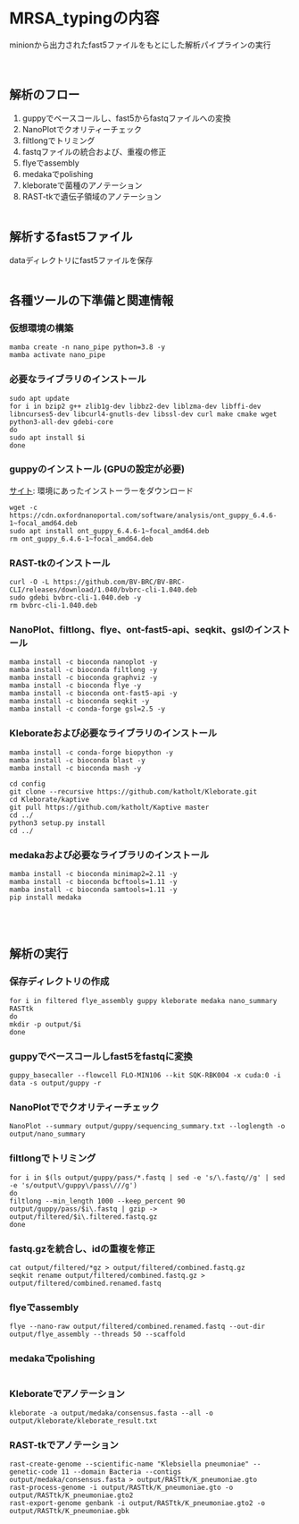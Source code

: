 # MRSA_typingの内容
minionから出力されたfast5ファイルをもとにした解析パイプラインの実行  
<br><br>  
## 解析のフロー
1. guppyでベースコールし、fast5からfastqファイルへの変換
2. NanoPlotでクオリティーチェック
3. filtlongでトリミング
4. fastqファイルの統合および、重複の修正
5. flyeでassembly
6. medakaでpolishing
7. kleborateで菌種のアノテーション
8. RAST-tkで遺伝子領域のアノテーション
<br><br>  
## 解析するfast5ファイル
dataディレクトリにfast5ファイルを保存
<br><br>  
## 各種ツールの下準備と関連情報
### 仮想環境の構築
```
mamba create -n nano_pipe python=3.8 -y
mamba activate nano_pipe
```
### 必要なライブラリのインストール
```
sudo apt update
for i in bzip2 g++ zlib1g-dev libbz2-dev liblzma-dev libffi-dev libncurses5-dev libcurl4-gnutls-dev libssl-dev curl make cmake wget python3-all-dev gdebi-core
do
sudo apt install $i
done
```
### guppyのインストール (GPUの設定が必要)   
[サイト](https://community.nanoporetech.com/downloads): 環境にあったインストーラーをダウンロード 
```
wget -c https://cdn.oxfordnanoportal.com/software/analysis/ont_guppy_6.4.6-1~focal_amd64.deb
sudo apt install ont_guppy_6.4.6-1~focal_amd64.deb
rm ont_guppy_6.4.6-1~focal_amd64.deb
```
### RAST-tkのインストール
```
curl -O -L https://github.com/BV-BRC/BV-BRC-CLI/releases/download/1.040/bvbrc-cli-1.040.deb
sudo gdebi bvbrc-cli-1.040.deb -y
rm bvbrc-cli-1.040.deb
```
### NanoPlot、filtlong、flye、ont-fast5-api、seqkit、gslのインストール
```
mamba install -c bioconda nanoplot -y
mamba install -c bioconda filtlong -y
mamba install -c bioconda graphviz -y
mamba install -c bioconda flye -y
mamba install -c bioconda ont-fast5-api -y
mamba install -c bioconda seqkit -y
mamba install -c conda-forge gsl=2.5 -y
```
### Kleborateおよび必要なライブラリのインストール
```
mamba install -c conda-forge biopython -y
mamba install -c bioconda blast -y
mamba install -c bioconda mash -y
```
```
cd config
git clone --recursive https://github.com/katholt/Kleborate.git
cd Kleborate/kaptive
git pull https://github.com/katholt/Kaptive master
cd ../
python3 setup.py install
cd ../
```
### medakaおよび必要なライブラリのインストール
```
mamba install -c bioconda minimap2=2.11 -y
mamba install -c bioconda bcftools=1.11 -y
mamba install -c bioconda samtools=1.11 -y
pip install medaka
```
<br><br>
## 解析の実行
### 保存ディレクトリの作成
```
for i in filtered flye_assembly guppy kleborate medaka nano_summary RASTtk
do
mkdir -p output/$i
done
```
### guppyでベースコールしfast5をfastqに変換
```
guppy_basecaller --flowcell FLO-MIN106 --kit SQK-RBK004 -x cuda:0 -i data -s output/guppy -r
```
### NanoPlotででクオリティーチェック
```
NanoPlot --summary output/guppy/sequencing_summary.txt --loglength -o output/nano_summary
```
### filtlongでトリミング
```
for i in $(ls output/guppy/pass/*.fastq | sed -e 's/\.fastq//g' | sed -e 's/output\/guppy\/pass\///g')
do
filtlong --min_length 1000 --keep_percent 90 output/guppy/pass/$i\.fastq | gzip -> output/filtered/$i\.filtered.fastq.gz
done
```
### fastq.gzを統合し、idの重複を修正
```
cat output/filtered/*gz > output/filtered/combined.fastq.gz
seqkit rename output/filtered/combined.fastq.gz > output/filtered/combined.renamed.fastq
```
### flyeでassembly
```
flye --nano-raw output/filtered/combined.renamed.fastq --out-dir output/flye_assembly --threads 50 --scaffold
```
### medakaでpolishing
```
```
### Kleborateでアノテーション
```
kleborate -a output/medaka/consensus.fasta --all -o output/kleborate/kleborate_result.txt
```
### RAST-tkでアノテーション
```
rast-create-genome --scientific-name "Klebsiella pneumoniae" --genetic-code 11 --domain Bacteria --contigs output/medaka/consensus.fasta > output/RASTtk/K_pneumoniae.gto
rast-process-genome -i output/RASTtk/K_pneumoniae.gto -o output/RASTtk/K_pneumoniae.gto2
rast-export-genome genbank -i output/RASTtk/K_pneumoniae.gto2 -o output/RASTtk/K_pneumoniae.gbk
```
